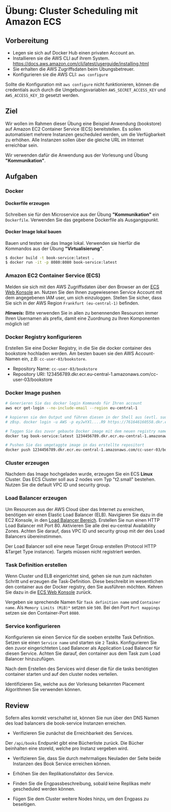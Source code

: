 # Übung: Cluster Scheduling mit Amazon ECS

## Vorbereitung

* Legen sie sich auf Docker Hub einen privaten Account an.
* Installieren sie die AWS CLI auf ihrem System. https://docs.aws.amazon.com/cli/latest/userguide/installing.html
* Sie erhalten die AWS Zugriffsdaten beim Übungsbetreuer.
* Konfigurieren sie die AWS CLI: `aws configure`

Sollte die Konfiguration mit `aws configure` nicht funktionieren,
können die credentials auch durch die Umgebungsvariablen 
`AWS_SECRET_ACCESS_KEY` und `AWS_ACCESS_KEY_ID` gesetzt werden.

## Ziel

Wir wollen im Rahmen dieser Übung eine Beispiel Anwendung (bookstore) auf Amazon EC2 Container Service (ECS) bereitstellen.
Es sollen automatisiert mehrere Instanzen gescheduled werden, um die Verfügbarkeit zu erhöhen.
Alle Instanzen sollen über die gleiche URL im Internet erreichbar sein.

Wir verwenden dafür die Anwendung aus der Vorlesung und Übung __"Kommunikation"__.

## Aufgaben

### Docker

#### Dockerfile erzeugen

Schreiben sie für den Microservice aus der Übung __"Kommunikation"__ ein `Dockerfile`.
Verwenden Sie das gegebene Dockerfile als Ausgangspunkt.

#### Docker Image lokal bauen

Bauen und testen sie das Image lokal. Verwenden sie hierfür die Kommandos aus der Übung __"Virtualisierung"__.

```bash
$ docker build -t book-service:latest .
$ docker run -it -p 8080:8080 book-service:latest
```

### Amazon EC2 Container Service (ECS)

Melden sie sich mit den AWS Zugriffsdaten über den Browser an der 
[ECS Web Konsole](https://eu-central-1.console.aws.amazon.com/ecs/home?region=eu-central-1#/taskDefinitions)
an.
Nutzen Sie den Ihnen zugewiesenen Service Account mit dem angegebenen IAM user, um sich einzuloggen.
Stellen Sie sicher, dass Sie sich in der AWS Region `Frankfurt (eu-central-1)` befinden.

_***Hinweis:***_ Bitte verwenden Sie in allen zu benennenden Resourcen immer Ihren Usernamen als prefix,
damit eine Zuordnung zu Ihren Komponenten möglich ist!

### Docker Registry konfigurieren

Erstellen Sie eine Docker Registry, in die Sie die docker container des bookstore hochladen werden.
Am besten bauen sie den AWS Account-Namen ein, z.B: `cc-user-03/bookstore`.

* Repository Name: `cc-user-03/bookstore`
* Repository URI: 123456789.dkr.ecr.eu-central-1.amazonaws.com/cc-user-03/bookstore

### Docker Image pushen

```bash
# Generieren Sie das docker login Kommando für Ihren account
aws ecr get-login --no-include-email --region eu-central-1

# kopieren sie den Output und führen diesen in der Shell aus (evtl. sudo)
# zBsp. docker login -u AWS -p eyJwYXl....R9 https://761646160558.dkr.ecr.eu-central-1.amazonaws.com

# Taggen Sie das zuvor gebaute Docker image mit dem neuen registry namen
docker tag book-service:latest 1234456789.dkr.ecr.eu-central-1.amazonaws.com/cc-user-03/bookstore:latest

# Pushen Sie das umgetaggte image in das erstellte repositort
docker push 1234456789.dkr.ecr.eu-central-1.amazonaws.com/cc-user-03/bookstore:latest
```


### Cluster erzeugen
Nachdem das Image hochgeladen wurde, erzeugen Sie ein ECS **Linux** Cluster.
Das ECS Cluster soll aus 2 nodes vom Typ "t2.small" bestehen. 
Nutzen Sie die default VPC ID und security group.

### Load Balancer erzeugen
Um Resourcen aus der AWS Cloud über das Internet zu erreichen,
benötigen wir einen Elastic Load Balancer (ELB).
Navigieren Sie dazu in die EC2 Konsole,
in den [Load Balancer Bereich](https://eu-central-1.console.aws.amazon.com/ec2/v2/home?region=eu-central-1#LoadBalancers).
Erstellen Sie nun einen HTTP Load Balancer mit Port 80.
Aktivieren Sie alle drei eu-central Availability Zones.
Achten Sie darauf, dass VPC ID und security group mit der des Load Balancers übereinstimmen.

Der Load Balancer soll eine neue Target Group erstellen (Protocol HTTP &Target Type  instance).
Targets müssen nicht registriert werden.

### Task Definition erstellen

Wenn Cluster und ELB eingerichtet sind, gehen sie nun zum nächsten Schritt und erzeugen die Task-Definition.
Diese beschreibt im wesentlichen den container aus der Docker registry, den Sie ausführen möchten.
Kehren Sie dazu in die 
[ECS Web Konsole](https://eu-central-1.console.aws.amazon.com/ecs/home?region=eu-central-1#/taskDefinitions)
zurück.

Vergeben sie sprechende Namen für `Task definition name` und `Container name`. Als `Memory Limits (MiB)*` setzen sie `500`.
Bei den Port `Port mappings` setzen sie den Container-Port `8080`.

### Service konfigurieren

Konfigurieren sie einen Service für die soeben erstellte Task Definition.
Setzen sie einen `Service name` und starten sie `2` Tasks.
Konfigurieren Sie den zuvor eingerichteten Load Balancer als Application Load Balancer für diesen Service.
Achten Sie darauf, den container aus dem Task zum Load Balancer hinzuzufügen.

Nach dem Erstellen des Services wird dieser die für die tasks benötigten container starten und auf den 
cluster nodes verteilen.

Identifizieren Sie, welche aus der Vorlesung bekannten Placement Algorithmen Sie verwenden können.

## Review

Sofern alles korrekt verschaltet ist, können Sie nun über den DNS Namen des load balancers
die book-service Instanzen erreichen.

- Verifizieren Sie zunächst die Erreichbarkeit des Services.

Der `/api/books` Endpunkt gibt eine Bücherliste zurück.
Die Bücher beinhalten eine storeId, welche pro Instanz vergeben wird.
- Verifizieren Sie, dass Sie durch mehrmaliges Neuladen der Seite beide 
Instanzen des Book Service erreichen können.

- Erhöhen Sie den Replikationsfaktor des Service.
- Finden Sie die Engpassbeschreibung, sobald keine Replikas mehr gescheduled werden können.
- Fügen Sie dem Cluster weitere Nodes hinzu, um den Engpass zu beseitigen.

